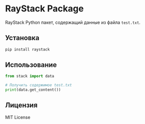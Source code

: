 # RayStack Package

RayStack Python пакет, содержащий данные из файла `test.txt`.

## Установка

```bash
pip install raystack
```

## Использование

```python
from stack import data

# Получить содержимое test.txt
print(data.get_content())
```

## Лицензия

MIT License 